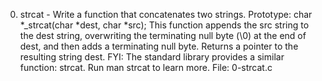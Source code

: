 0. strcat - Write a function that concatenates two strings. Prototype: char *_strcat(char *dest, char *src); This function appends the src string to the dest string, overwriting the terminating null byte (\0) at the end of dest, and then adds a terminating null byte. Returns a pointer to the resulting string dest. FYI: The standard library provides a similar function: strcat. Run man strcat to learn more.
File: 0-strcat.c